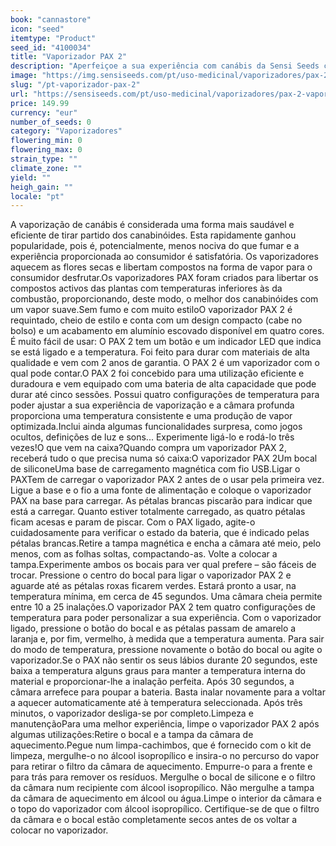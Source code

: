 ```yaml
---
book: "cannastore"
icon: "seed"
itemtype: "Product"
seed_id: "4100034"
title: "Vaporizador PAX 2"
description: "Aperfeiçoe a sua experiência com canábis da Sensi Seeds com o Pax 2, um vaporizador portátil, compacto, simples e avançado. Compre já!"
image: "https://img.sensiseeds.com/pt/uso-medicinal/vaporizadores/pax-2-vaporiser-image.png"
slug: "/pt-vaporizador-pax-2"
url: "https://sensiseeds.com/pt/uso-medicinal/vaporizadores/pax-2-vaporiser?a_aid=cannastore"
price: 149.99
currency: "eur"
number_of_seeds: 0
category: "Vaporizadores"
flowering_min: 0
flowering_max: 0
strain_type: ""
climate_zone: ""
yield: ""
heigh_gain: ""
locale: "pt"
---
```

A vaporização de canábis é considerada uma forma mais saudável e eficiente de tirar partido dos canabinóides. Esta rapidamente ganhou popularidade, pois é, potencialmente, menos nociva do que fumar e a experiência proporcionada ao consumidor é satisfatória. Os vaporizadores aquecem as flores secas e libertam compostos na forma de vapor para o consumidor desfrutar.Os vaporizadores PAX foram criados para libertar os compostos activos das plantas com temperaturas inferiores às da combustão, proporcionando, deste modo, o melhor dos canabinóides com um vapor suave.Sem fumo e com muito estiloO vaporizador PAX 2 é requintado, cheio de estilo e conta com um design compacto (cabe no bolso) e um acabamento em alumínio escovado disponível em quatro cores. É muito fácil de usar: O PAX 2 tem um botão e um indicador LED que indica se está ligado e a temperatura. Foi feito para durar com materiais de alta qualidade e vem com 2 anos de garantia. O PAX 2 é um vaporizador com o qual pode contar.O PAX 2 foi concebido para uma utilização eficiente e duradoura e vem equipado com uma bateria de alta capacidade que pode durar até cinco sessões. Possui quatro configurações de temperatura para poder ajustar a sua experiência de vaporização e a câmara profunda proporciona uma temperatura consistente e uma produção de vapor optimizada.Inclui ainda algumas funcionalidades surpresa, como jogos ocultos, definições de luz e sons... Experimente ligá-lo e rodá-lo três vezes!O que vem na caixa?Quando compra um vaporizador PAX 2, receberá tudo o que precisa numa só caixa:O vaporizador PAX 2Um bocal de siliconeUma base de carregamento magnética com fio USB.Ligar o PAXTem de carregar o vaporizador PAX 2 antes de o usar pela primeira vez. Ligue a base e o fio a uma fonte de alimentação e coloque o vaporizador PAX na base para carregar. As pétalas brancas piscarão para indicar que está a carregar. Quanto estiver totalmente carregado, as quatro pétalas ficam acesas e param de piscar. Com o PAX ligado, agite-o cuidadosamente para verificar o estado da bateria, que é indicado pelas pétalas brancas.Retire a tampa magnética e encha a câmara até meio, pelo menos, com as folhas soltas, compactando-as. Volte a colocar a tampa.Experimente ambos os bocais para ver qual prefere – são fáceis de trocar. Pressione o centro do bocal para ligar o vaporizador PAX 2 e aguarde até as pétalas roxas ficarem verdes. Estará pronto a usar, na temperatura mínima, em cerca de 45 segundos. Uma câmara cheia permite entre 10 a 25 inalações.O vaporizador PAX 2 tem quatro configurações de temperatura para poder personalizar a sua experiência. Com o vaporizador ligado, pressione o botão do bocal e as pétalas passam de amarelo a laranja e, por fim, vermelho, à medida que a temperatura aumenta. Para sair do modo de temperatura, pressione novamente o botão do bocal ou agite o vaporizador.Se o PAX não sentir os seus lábios durante 20 segundos, este baixa a temperatura alguns graus para manter a temperatura interna do material e proporcionar-lhe a inalação perfeita. Após 30 segundos, a câmara arrefece para poupar a bateria. Basta inalar novamente para a voltar a aquecer automaticamente até à temperatura seleccionada. Após três minutos, o vaporizador desliga-se por completo.Limpeza e manutençãoPara uma melhor experiência, limpe o vaporizador PAX 2 após algumas utilizações:Retire o bocal e a tampa da câmara de aquecimento.Pegue num limpa-cachimbos, que é fornecido com o kit de limpeza, mergulhe-o no álcool isopropílico e insira-o no percurso do vapor para retirar o filtro da câmara de aquecimento. Empurre-o para a frente e para trás para remover os resíduos. Mergulhe o bocal de silicone e o filtro da câmara num recipiente com álcool isopropílico. Não mergulhe a tampa da câmara de aquecimento em álcool ou água.Limpe o interior da câmara e o topo do vaporizador com álcool isopropílico. Certifique-se de que o filtro da câmara e o bocal estão completamente secos antes de os voltar a colocar no vaporizador.
